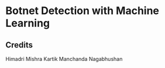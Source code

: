 # Botnet Detection with Machine Learning


## Credits

Himadri Mishra
Kartik Manchanda
Nagabhushan 
